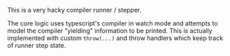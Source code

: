 This is a very hacky compiler runner / stepper.

The core logic uses typescript's compiler in watch mode and attempts to model the compiler "yielding" information to be printed. This is actually implemented with custom `throw(...)` and throw handlers which keep track of runner step state.